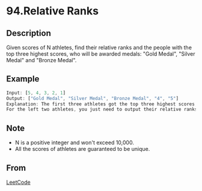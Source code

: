 # 94.Relative Ranks

## Description

Given scores of N athletes, find their relative ranks and the people with the top three highest scores, who will be awarded medals: "Gold Medal", "Silver Medal" and "Bronze Medal".

## Example

```javascript
Input: [5, 4, 3, 2, 1]
Output: ["Gold Medal", "Silver Medal", "Bronze Medal", "4", "5"]
Explanation: The first three athletes got the top three highest scores, so they got "Gold Medal", "Silver Medal" and "Bronze Medal".
For the left two athletes, you just need to output their relative ranks according to their scores.
```

## Note

* N is a positive integer and won't exceed 10,000.
* All the scores of athletes are guaranteed to be unique.

## From

[LeetCode](https://leetcode.com/problems/relative-ranks)
